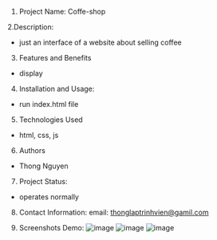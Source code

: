 ﻿1. Project Name: Coffe-shop

2.Description:
+ just an interface of a website about selling coffee

3. Features and Benefits
+ display

4. Installation and Usage:
+ run index.html file

5. Technologies Used
+ html, css, js

6. Authors
+  Thong Nguyen
  
7. Project Status:
+ operates normally
  
8. Contact Information:
email: thonglaptrinhvien@gamil.com

10. Screenshots Demo:
![image](https://github.com/thong-ltv/coffe-shop/assets/89473403/05d42671-b72a-423b-ba0e-c5ba3246f2e6)
![image](https://github.com/thong-ltv/coffe-shop/assets/89473403/bbef95f8-344e-4e7d-82b7-bb7ad20d0201)
![image](https://github.com/thong-ltv/coffe-shop/assets/89473403/0007ca1c-4945-4701-b0ed-91e89f0e288f)



